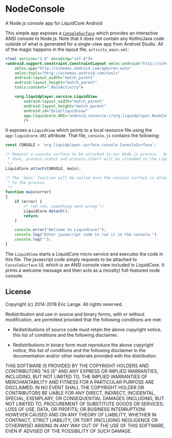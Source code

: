 # NodeConsole
A Node.js console app for LiquidCore Android

This simple app exposes a [`ConsoleSurface`](https://github.com/LiquidPlayer/LiquidCore/tree/master/LiquidCoreAndroid/src/main/java/org/liquidplayer/surface/console) which provides an interactive
ANSI console to Node.js.  Note that it does not contain any Kotlin/Java code outside of
what is generated for a single-view app from Android Studio.  All of the magic happens
in the layout file, `activity_main.xml`:

```xml
<?xml version="1.0" encoding="utf-8"?>
<android.support.constraint.ConstraintLayout xmlns:android="http://schemas.android.com/apk/res/android"
    xmlns:app="http://schemas.android.com/apk/res-auto"
    xmlns:tools="http://schemas.android.com/tools"
    android:layout_width="match_parent"
    android:layout_height="match_parent"
    tools:context=".MainActivity">

    <org.liquidplayer.service.LiquidView
        android:layout_width="match_parent"
        android:layout_height="match_parent"
        android:id="@+id/liquidview"
        app:liquidcore.URI="android.resource://org.liquidplayer.NodeConsole/raw/console"
        />

```

It exposes a `LiquidView` which points to a local resource file using the `app:liquidcore.URI`
attribute.  That file, `console.js` contains the following:

```javascript
const CONSOLE = 'org.liquidplayer.surface.console.ConsoleSurface';

/* Request a console surface to be attached to our Node.js process.  Once this is
 * done, process.stdout and process.stderr will be streamed to the LiquidView.
 */
LiquidCore.attach(CONSOLE, main);

/* The 'main' function will be called once the console surface is attached
 * to the process.
 */
function main(error)
{
    if (error) {
        /* ruh roh, something went wrong */
        LiquidCore.detach();
        return;
    }

    console.error("Welcome to LiquidCore!");
    console.log("Enter javascript code to run it in the console.")
    console.log("");
}
```

The `LiquidView` starts a LiquidCore micro service and executes the code in this file.  The
javascript code simply requests to be attached to `ConsoleSurface` UI, which is an ANSI
console view included in LiquidCore.  It prints a welcome message and then acts as a
(mostly) full-featured node console.

License
-------

 Copyright (c) 2014-2018 Eric Lange. All rights reserved.

 Redistribution and use in source and binary forms, with or without
 modification, are permitted provided that the following conditions are met:

 - Redistributions of source code must retain the above copyright notice, this
 list of conditions and the following disclaimer.

 - Redistributions in binary form must reproduce the above copyright notice,
 this list of conditions and the following disclaimer in the documentation
 and/or other materials provided with the distribution.

 THIS SOFTWARE IS PROVIDED BY THE COPYRIGHT HOLDERS AND CONTRIBUTORS "AS IS"
 AND ANY EXPRESS OR IMPLIED WARRANTIES, INCLUDING, BUT NOT LIMITED TO, THE
 IMPLIED WARRANTIES OF MERCHANTABILITY AND FITNESS FOR A PARTICULAR PURPOSE ARE
 DISCLAIMED. IN NO EVENT SHALL THE COPYRIGHT HOLDER OR CONTRIBUTORS BE LIABLE
 FOR ANY DIRECT, INDIRECT, INCIDENTAL, SPECIAL, EXEMPLARY, OR CONSEQUENTIAL
 DAMAGES (INCLUDING, BUT NOT LIMITED TO, PROCUREMENT OF SUBSTITUTE GOODS OR
 SERVICES; LOSS OF USE, DATA, OR PROFITS; OR BUSINESS INTERRUPTION) HOWEVER
 CAUSED AND ON ANY THEORY OF LIABILITY, WHETHER IN CONTRACT, STRICT LIABILITY,
 OR TORT (INCLUDING NEGLIGENCE OR OTHERWISE) ARISING IN ANY WAY OUT OF THE USE
 OF THIS SOFTWARE, EVEN IF ADVISED OF THE POSSIBILITY OF SUCH DAMAGE.

